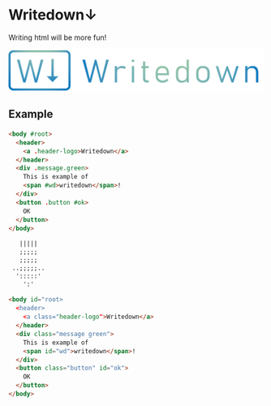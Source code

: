 # Writedown↓

Writing html will be more fun!

![kaf.js](./logotype.png)

## Example

```html
<body #root>
  <header>
    <a .header-logo>Writedown</a>
  </header>
  <div .message.green>
    This is example of
    <span #wd>writedown</span>!
  </div>
  <button .button #ok>
    OK
  </button>
</body>
```

```
   |||||
   ;;;;;
   ;;;;;
 ..;;;;;..
  ':::::'
    ':'
```

```html
<body id="root>
  <header>
    <a class="header-logo">Writedown</a>
  </header>
  <div class="message green">
    This is example of
    <span id="wd">writedown</span>!
  </div>
  <button class="button" id="ok">
    OK
  </button>
</body>
```
